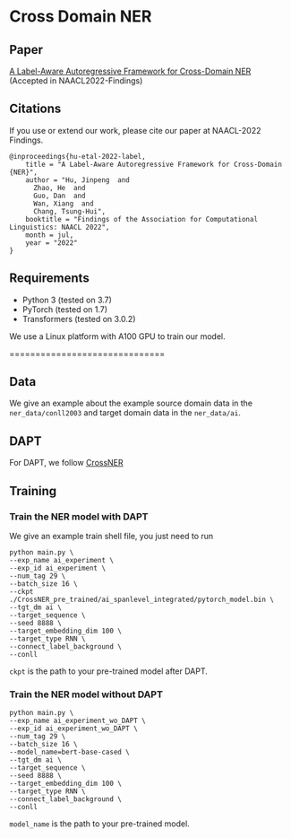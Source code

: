 Cross Domain NER
==========

## Paper
[A Label-Aware Autoregressive Framework for Cross-Domain NER](https://aclanthology.org/2022.findings-naacl.171/) (Accepted in NAACL2022-Findings)

## Citations

If you use or extend our work, please cite our paper at NAACL-2022 Findings.
```
@inproceedings{hu-etal-2022-label,
    title = "A Label-Aware Autoregressive Framework for Cross-Domain {NER}",
    author = "Hu, Jinpeng  and
      Zhao, He  and
      Guo, Dan  and
      Wan, Xiang  and
      Chang, Tsung-Hui",
    booktitle = "Findings of the Association for Computational Linguistics: NAACL 2022",
    month = jul,
    year = "2022"
}
```


## Requirements

- Python 3 (tested on 3.7)
- PyTorch (tested on 1.7)
- Transformers (tested on 3.0.2)

We use a Linux platform with A100 GPU to train our model.

==============================


## Data
We give an example about the example source domain data in the `ner_data/conll2003` and target domain data in the `ner_data/ai`.

## DAPT
For DAPT, we follow [CrossNER](https://github.com/zliucr/CrossNER)

## Training 

### Train the NER model with DAPT
We give an example train shell file, you just need to run
```
python main.py \
--exp_name ai_experiment \
--exp_id ai_experiment \
--num_tag 29 \
--batch_size 16 \
--ckpt ./CrossNER_pre_trained/ai_spanlevel_integrated/pytorch_model.bin \
--tgt_dm ai \
--target_sequence \
--seed 8888 \
--target_embedding_dim 100 \
--target_type RNN \
--connect_label_background \
--conll
```
`ckpt` is the path to your pre-trained model after DAPT.

### Train the NER model without DAPT
```
python main.py \
--exp_name ai_experiment_wo_DAPT \
--exp_id ai_experiment_wo_DAPT \
--num_tag 29 \
--batch_size 16 \
--model_name=bert-base-cased \
--tgt_dm ai \
--target_sequence \
--seed 8888 \
--target_embedding_dim 100 \
--target_type RNN \
--connect_label_background \
--conll
```
`model_name` is the path to your pre-trained model.
